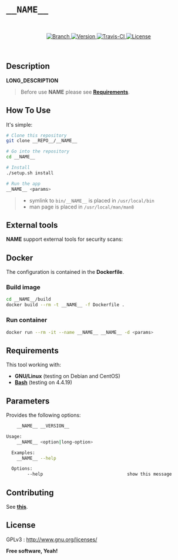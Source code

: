 # `__NAME__`

<br>

<p align="center">
  <a href="https://img.shields.io/badge/Branch-master-green.svg">
    <img src="https://img.shields.io/badge/Branch-master-green.svg"
        alt="Branch">
  </a>
  <a href="https://img.shields.io/badge/Version-__VERSION__-lightgrey.svg">
    <img src="https://img.shields.io/badge/Version-__VERSION__-lightgrey.svg"
        alt="Version">
  </a>
  <a href="__REPO__/__NAME__">
    <img src="__REPO__/__NAME__.svg?branch=master"
        alt="Travis-CI">
  </a>
  <a href="http://www.gnu.org/licenses/">
    <img src="https://img.shields.io/badge/license-GNU-blue.svg"
        alt="License">
  </a>
</p>

<br>

## Description

__LONG_DESCRIPTION__

  > Before use **__NAME__** please see **[Requirements](#requirements)**.

## How To Use

It's simple:

```bash
# Clone this repository
git clone __REPO__/__NAME__

# Go into the repository
cd __NAME__

# Install
./setup.sh install

# Run the app
__NAME__ <params>
```

> * symlink to `bin/__NAME__` is placed in `/usr/local/bin`
> * man page is placed in `/usr/local/man/man8`

## External tools

**__NAME__** support external tools for security scans:

## Docker

The configuration is contained in the **Dockerfile**.

### Build image

```bash
cd __NAME__/build
docker build --rm -t __NAME__ -f Dockerfile .
```

### Run container

```bash
docker run --rm -it --name __NAME__ __NAME__ -d <params>
```

## Requirements

This tool working with:

- **GNU/Linux** (testing on Debian and CentOS)
- **[Bash](https://www.gnu.org/software/bash/)** (testing on 4.4.19)

## Parameters

Provides the following options:

```bash
    __NAME__ __VERSION__

Usage:
    __NAME__ <option|long-option>

  Examples:
    __NAME__ --help

  Options:
        --help                                show this message
```

## Contributing

See **[this](CONTRIBUTING.md)**.

## License

GPLv3 : <http://www.gnu.org/licenses/>

**Free software, Yeah!**

